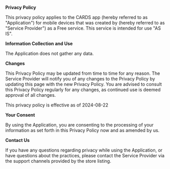 **Privacy Policy**

This privacy policy applies to the CARDS app (hereby referred to as "Application") for mobile devices that was created by (hereby referred to as "Service Provider") as a Free service. This service is intended for use "AS IS".

**Information Collection and Use**

The Application does not gather any data.

**Changes**

This Privacy Policy may be updated from time to time for any reason.
The Service Provider will notify you of any changes to the Privacy Policy by updating this page with the new Privacy Policy.
You are advised to consult this Privacy Policy regularly for any changes, as continued use is deemed approval of all changes.

This privacy policy is effective as of 2024-08-22

**Your Consent**

By using the Application, you are consenting to the processing of your information as set forth in this Privacy Policy now and as amended by us.

**Contact Us**

If you have any questions regarding privacy while using the Application, or have questions about the practices, please contact the Service Provider via the support channels provided by the store listing.

